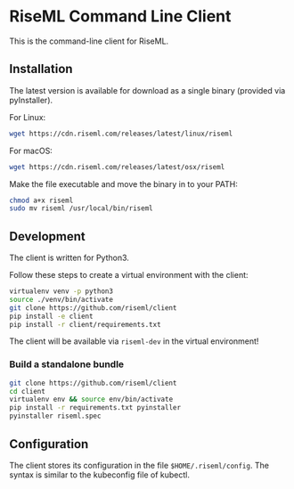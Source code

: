 # RiseML Command Line Client

This is the command-line client for RiseML.

## Installation

The latest version is available for download as a single binary (provided via pyInstaller).

For Linux:
```bash
wget https://cdn.riseml.com/releases/latest/linux/riseml
```

For macOS:
```bash
wget https://cdn.riseml.com/releases/latest/osx/riseml
```

Make the file executable and move the binary in to your PATH:
```bash
chmod a+x riseml
sudo mv riseml /usr/local/bin/riseml
```

## Development

The client is written for Python3.

Follow these steps to create a virtual environment with the client:

```bash
virtualenv venv -p python3
source ./venv/bin/activate
git clone https://github.com/riseml/client
pip install -e client
pip install -r client/requirements.txt
```
The client will be available via `riseml-dev` in the virtual environment!

### Build a standalone bundle

```bash
git clone https://github.com/riseml/client
cd client
virtualenv env && source env/bin/activate
pip install -r requirements.txt pyinstaller
pyinstaller riseml.spec
```

## Configuration

The client stores its configuration in the file `$HOME/.riseml/config`.
The syntax is similar to the kubeconfig file of kubectl.
